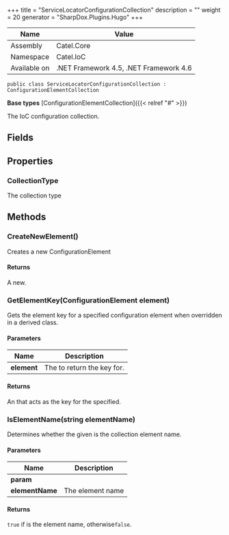 

+++
title = "ServiceLocatorConfigurationCollection" 
description = ""
weight = 20
generator = "SharpDox.Plugins.Hugo"
+++

Name|Value
---|---
Assembly|Catel.Core
Namespace|Catel.IoC
Available on|.NET Framework 4.5, .NET Framework 4.6

```
public class ServiceLocatorConfigurationCollection : ConfigurationElementCollection
```

**Base types**
[ConfigurationElementCollection]({{&lt; relref "#" &gt;}})

The IoC configuration collection.

## Fields

## Properties

### CollectionType

The collection type

## Methods

### CreateNewElement()

Creates a new ConfigurationElement

#### Returns

A new.

### GetElementKey(ConfigurationElement element)

Gets the element key for a specified configuration element when overridden in a derived class.

#### Parameters

Name|Description
---|---
**element**|The to return the key for.

#### Returns

An that acts as the key for the specified.

### IsElementName(string elementName)

Determines whether the given is the collection element name.

#### Parameters

Name|Description
---|---
**param**|
**elementName**|The element name

#### Returns

`true` if is the element name, otherwise`false`.

